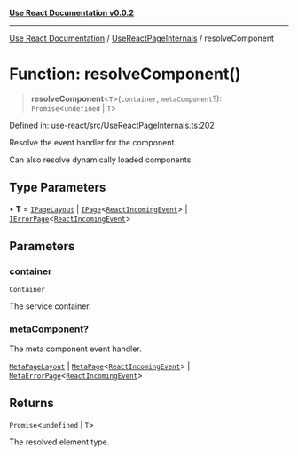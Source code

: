 [**Use React Documentation v0.0.2**](../../README.md)

***

[Use React Documentation](../../modules.md) / [UseReactPageInternals](../README.md) / resolveComponent

# Function: resolveComponent()

> **resolveComponent**\<`T`\>(`container`, `metaComponent`?): `Promise`\<`undefined` \| `T`\>

Defined in: use-react/src/UseReactPageInternals.ts:202

Resolve the event handler for the component.

Can also resolve dynamically loaded components.

## Type Parameters

• **T** = [`IPageLayout`](../../declarations/interfaces/IPageLayout.md) \| [`IPage`](../../declarations/interfaces/IPage.md)\<[`ReactIncomingEvent`](../../declarations/type-aliases/ReactIncomingEvent.md)\> \| [`IErrorPage`](../../declarations/interfaces/IErrorPage.md)\<[`ReactIncomingEvent`](../../declarations/type-aliases/ReactIncomingEvent.md)\>

## Parameters

### container

`Container`

The service container.

### metaComponent?

The meta component event handler.

[`MetaPageLayout`](../../declarations/interfaces/MetaPageLayout.md) | [`MetaPage`](../../declarations/interfaces/MetaPage.md)\<[`ReactIncomingEvent`](../../declarations/type-aliases/ReactIncomingEvent.md)\> | [`MetaErrorPage`](../../declarations/interfaces/MetaErrorPage.md)\<[`ReactIncomingEvent`](../../declarations/type-aliases/ReactIncomingEvent.md)\>

## Returns

`Promise`\<`undefined` \| `T`\>

The resolved element type.
